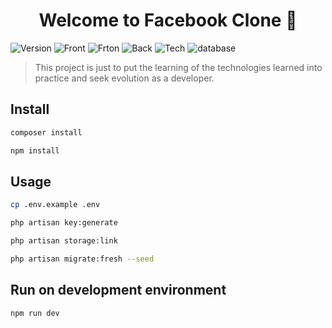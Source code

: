 <h1 align="center">Welcome to Facebook Clone 👋</h1>
<p>
  <img alt="Version" src="https://img.shields.io/badge/version-alpha-blue.svg?cacheSeconds=2592000" />
  <img alt="Front" src="https://img.shields.io/badge/Front-Vue3-green.svg?cacheSeconds=2592000" />
  <img alt="Frton" src="https://img.shields.io/badge/Front-Tailwind-blue.svg?cacheSeconds=2592000" />
  <img alt="Back" src="https://img.shields.io/badge/Back-Laravel-red.svg?cacheSeconds=2592000" />
  <img alt="Tech" src="https://img.shields.io/badge/Tech-Inertia-purple.svg?cacheSeconds=2592000" />
  <img alt="database" src="https://img.shields.io/badge/DB-MySQL-darkblue.svg?cacheSeconds=2592000" />
</p>

> This project is just to put the learning of the technologies learned into practice and seek evolution as a developer.

## Install

```sh
composer install
```
```sh
npm install
```

## Usage

```sh
cp .env.example .env
```

```sh
php artisan key:generate
```
```sh
php artisan storage:link
```
```sh 
php artisan migrate:fresh --seed
```

## Run on development environment

```sh
npm run dev
```
